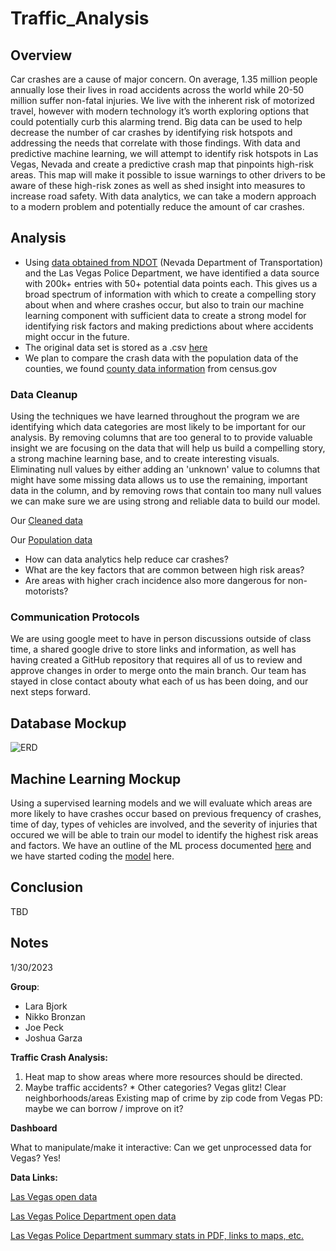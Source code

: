 # Traffic_Analysis

## Overview

Car crashes are a cause of major concern. On average, 1.35 million people annually lose their lives in road accidents across the world while 20-50 million suffer non-fatal injuries. We live with the inherent risk of motorized travel, however with modern technology it’s worth exploring options that could potentially curb this alarming trend. Big data can be used to help decrease the number of car crashes by identifying risk hotspots and addressing the needs that correlate with those findings. With data and predictive machine learning, we will attempt to identify risk hotspots in Las Vegas, Nevada and create a predictive crash map that pinpoints high-risk areas. This map will make it possible to issue warnings to other drivers to be aware of these high-risk zones as well as shed insight into measures to increase road safety. With data analytics, we can take a modern approach to a modern problem and potentially reduce the amount of car crashes.

## Analysis

- Using [data obtained from NDOT](https://geohub-ndot.hub.arcgis.com/datasets/NDOT::crashdata-opendata/explore?location=38.279511%2C-116.977900%2C7.00&showTable=tr) (Nevada Department of Transportation) and the Las Vegas Police Department, we have identified a data source with 200k+ entries with 50+ potential data points each. This gives us a broad spectrum of information with which to create a compelling story about when and where crashes occur, but also to train our machine learning component with sufficient data to create a strong model for identifying risk factors and making predictions about where accidents might occur in the future.
- The original data set is stored as a .csv [here](https://github.com/JGarza4903/Traffic_Analysis/blob/main/Resources/CrashData_OpenData.csv)
- We plan to compare the crash data with the population data of the counties, we found [county data information](https://www.census.gov/programs-surveys/popest/technical-documentation/research/evaluation-estimates/2020-evaluation-estimates/2010s-counties-total.htm) from census.gov

### Data Cleanup

Using the techniques we have learned throughout the program we are identifying which data categories are most likely to be important for our analysis. By removing columns that are too general to to provide valuable insight we are focusing on the data that will help us build a compelling story, a strong machine learning base, and to create interesting visuals. Eliminating null values by either adding an 'unknown' value to columns that might have some missing data allows us to use the remaining, important data in the column, and by removing rows that contain too many null values we can make sure we are using strong and reliable data to build our model.

Our [Cleaned data](https://github.com/JGarza4903/Traffic_Analysis/blob/main/Analysis/cleaned_traffic_data.csv)

Our [Population data](https://github.com/JGarza4903/Traffic_Analysis/blob/main/Analysis/Nevada_population_clean_1.csv)

- How can data analytics help reduce car crashes?
- What are the key factors that are common between high risk areas?
- Are areas with higher crach incidence also more dangerous for non-motorists?

### Communication Protocols

We are using google meet to have in person discussions outside of class time, a shared google drive to store links and information, as well has having created a GitHub repository that requires all of us to review and approve changes in order to merge onto the main branch. Our team has stayed in close contact abouty what each of us has been doing, and our next steps forward.

## Database Mockup

![ERD](https://github.com/JGarza4903/Traffic_Analysis/blob/main/Images/QuickDBD-export.png)

## Machine Learning Mockup

Using a supervised learning models and we will evaluate which areas are more likely to have crashes occur based on previous frequency of crashes, time of day, types of vehicles are involved, and the severity of injuries that occured we will be able to train our model to identify the highest risk areas and factors.
We have an outline of the ML process documented [here](https://github.com/JGarza4903/Traffic_Analysis/blob/main/machine_model_description.md)
and we have started coding the [model](https://github.com/JGarza4903/Traffic_Analysis/blob/main/machine_learning_model.ipynb) here.

## Conclusion

TBD

## Notes

1/30/2023

**Group**:

- Lara Bjork
- Nikko Bronzan
- Joe Peck
- Joshua Garza

**Traffic Crash Analysis:**

1. Heat map to show areas where more resources should be directed.
2. Maybe traffic accidents? \* Other categories?
   Vegas glitz! Clear neighborhoods/areas
   Existing map of crime by zip code from Vegas PD: maybe we can borrow / improve on it?

**Dashboard**

What to manipulate/make it interactive:
Can we get unprocessed data for Vegas? Yes!

**Data Links:**

[Las Vegas open data](https://opendataportal-lasvegas.opendata.arcgis.com/)

[Las Vegas Police Department open data](https://opendata-lvmpd.hub.arcgis.com/search?collection=Dataset)

[Las Vegas Police Department summary stats in PDF, links to maps, etc.](https://www.lvmpd.com/en-us/Pages/Statistics.aspx)
